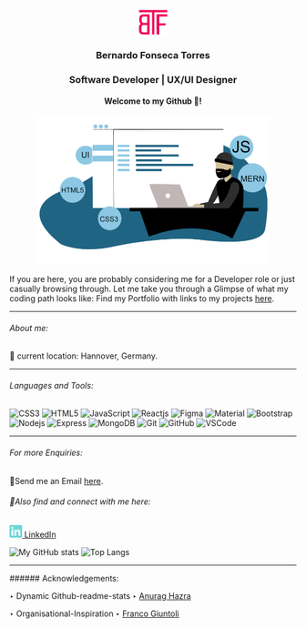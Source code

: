 <p align="center">
  <a href="https://myportfolio-bft.netlify.app/">
    <img src="https://github.com/BFTorres/BFTorres/blob/main/big-BFTLogo-crimson.png" alt="BFT-Logo" margin="auto 0px" width="50"/>
  </a>
</p>
<h3 align="center"> 
  Bernardo Fonseca Torres 
</h3>
<h3 align="center"> 
  Software Developer | UX/UI Designer
</h3> 
<h4 align="center"> 
  Welcome to my Github 🥷!
</h4>
<p align="center"> 
  <a href="https://bernardotorres.space/">
    <img src="https://github.com/BFTorres/BFTorres/blob/main/IamBernardo.png" alt="stack-bft" margin="auto 0px" width="410" height="260"/>
  </a>
</p>
<p>
  If you are here, you are probably considering me for a Developer role or just casually browsing through. 
  Let me take you through a Glimpse of what my coding path looks like: Find my Portfolio with links to my projects <a href="https://bybernardo.com/" target="_blank" rel="noreferrer noopener">here</a>.
</p>
<hr>

 ###### About me: 

📍 current location: Hannover, Germany. 

 <hr> 

###### Languages and Tools:

![CSS3](https://img.shields.io/badge/-CSS3-1572B6?style=flat-square&logo=css3)
![HTML5](https://img.shields.io/badge/-HTML5-E34F26?style=flat-square&logo=html5&logoColor=white)
![JavaScript](https://img.shields.io/badge/javascript-%23323330.svg?style=flat-square&logo=javascript&logoColor=%23F7DF1E)
![Reactjs](https://img.shields.io/badge/-React-black?style=flat-square&logo=react)
![Figma](https://img.shields.io/badge/figma-%23F24E1E.svg?style=flat-square&logo=figma&logoColor=white)
![Material](https://img.shields.io/badge/-MaterialUI-black?style=flat-square&logo=material)
![Bootstrap](https://img.shields.io/badge/-Bootstrap-pink?style=flat-square&logo=bootstrap)
![Nodejs](https://img.shields.io/badge/-Nodejs-green?style=flat-square&logo=Node.js)
![Express](https://img.shields.io/badge/-Express-purple?style=flat-square&logo=express)
![MongoDB](https://img.shields.io/badge/MongoDB-%234ea94b.svg?style=flat-square&logo=mongodb&logoColor=white)
![Git](https://img.shields.io/badge/-Git-black?style=flat-square&logo=git)
![GitHub](https://img.shields.io/badge/-GitHub-181717?style=flat-square&logo=github)
![VSCode](https://img.shields.io/badge/-VS_Code-007ACC?style=flat-square&logo=visual-studio-code)

<hr>

###### For more Enquiries: 

📩Send me an Email <a href="mailto: bftorres@protonmail.com">here</a>.

###### 🤝Also find and connect with me here:

<a href="https://www.linkedin.com/in/bernardo-fonseca-torres/">
  <img width="22" src="https://github.com/BFTorres/BFTorres/blob/main/linkedin.svg"> 
  LinkedIn 
</a>
              
![My GitHub stats](https://github-readme-stats.vercel.app/api?username=BFTorres&hide=prs&show_icons=true&theme=dracula)
![Top Langs](https://github-readme-stats.vercel.app/api/top-langs/?username=BFTorres&layout=compact&theme=dracula)
<hr> 
###### Acknowledgements:

 ‣ Dynamic Github-readme-stats ‣ <a href="https://github.com/anuraghazra/github-readme-stats">Anurag Hazra</a>

 ‣ Organisational-Inspiration ‣ <a href="https://github.com/francogiuntoli">Franco Giuntoli</a>
